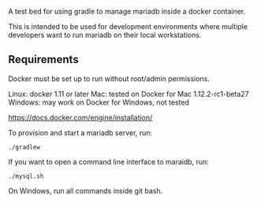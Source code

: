 A test bed for using gradle to manage mariadb inside a docker container.

This is intended to be used for development environments where multiple developers
want to run mariadb on their local workstations.

Requirements
------------

Docker must be set up to run without root/admin permissions.

Linux: docker 1.11 or later
Mac: tested on Docker for Mac 1.12.2-rc1-beta27
Windows: may work on Docker for Windows, not tested

https://docs.docker.com/engine/installation/

To provision and start a mariadb server, run:

    ./gradlew

If you want to open a command line interface to maraidb, run:

    ./mysql.sh

On Windows, run all commands inside git bash.